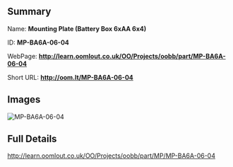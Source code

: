 

## Summary
 
Name: __Mounting Plate (Battery Box 6xAA 6x4)__

ID: __MP-BA6A-06-04__

WebPage: __http://learn.oomlout.co.uk/OO/Projects/oobb/part/MP-BA6A-06-04__

Short URL: __http://oom.lt/MP-BA6A-06-04__


## Images
![MP-BA6A-06-04](http://oomlout.com/oomlout-OOBB/part/MP/MP-BA6A-06-04/OOBB-MP-BA6A-06-04_420.png)




## Full Details

 http://learn.oomlout.co.uk/OO/Projects/oobb/part/MP/MP-BA6A-06-04

